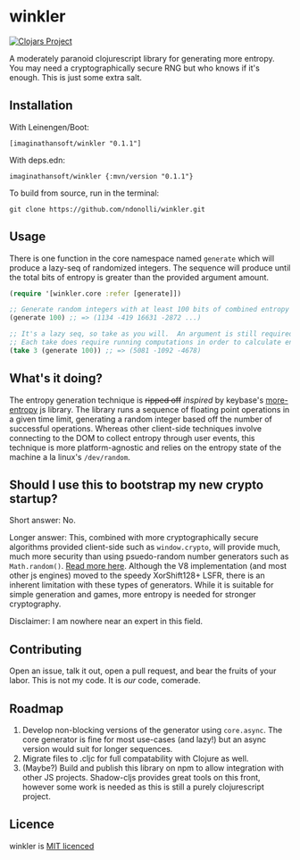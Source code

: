# winkler
[![Clojars Project](https://img.shields.io/clojars/v/imaginathansoft/winkler.svg)](https://clojars.org/imaginathansoft/winkler)

A moderately paranoid clojurescript library for generating more entropy. You may need a cryptographically secure RNG but who knows if it's enough.  This is just some extra salt.

## Installation

With Leinengen/Boot:
```
[imaginathansoft/winkler "0.1.1"]
```

With deps.edn:
```
imaginathansoft/winkler {:mvn/version "0.1.1"}
```

To build from source, run in the terminal:

```
git clone https://github.com/ndonolli/winkler.git
```

## Usage

There is one function in the core namespace named `generate` which will produce a lazy-seq of randomized integers. The sequence will produce until the total bits of entropy is greater than the provided argument amount.

```clojure
(require '[winkler.core :refer [generate]])

;; Generate random integers with at least 100 bits of combined entropy
(generate 100) ;; => (1134 -419 16631 -2872 ...)

;; It's a lazy seq, so take as you will.  An argument is still required as a safeguard for infinite generation.
;; Each take does require running computations in order to calculate entropy values.
(take 3 (generate 100)) ;; => (5081 -1092 -4678)
```
## What's it doing?

The entropy generation technique is ~~ripped off~~ *inspired* by keybase's [more-entropy](https://github.com/keybase/more-entropy) js library.  The library runs a sequence of floating point operations in a given time limit, generating a random integer based off the number of successful operations.  Whereas other client-side techniques involve connecting to the DOM to collect entropy through user events, this technique is more platform-agnostic and relies on the entropy state of the machine a la linux's `/dev/random`.

## Should I use this to bootstrap my new crypto startup?

Short answer: No.

Longer answer: This, combined with more cryptographically secure algorithms provided client-side such as `window.crypto`, will provide much, much more security than using psuedo-random number generators such as `Math.random()`. [Read more here](https://stackoverflow.com/questions/578700/how-trustworthy-is-javascripts-random-implementation-in-various-browsers).  Although the V8 implementation (and most other js engines) moved to the speedy XorShift128+ LSFR, there is an inherent limitation with these types of generators.  While it is suitable for simple generation and games, more entropy is needed for stronger cryptography.

Disclaimer: I am nowhere near an expert in this field.

## Contributing

Open an issue, talk it out, open a pull request, and bear the fruits of your labor. This is not my code. It is *our* code, comerade.

## Roadmap

1. Develop non-blocking versions of the generator using `core.async`. The core generator is fine for most use-cases (and lazy!) but an async version would suit for longer sequences.
2. Migrate files to .cljc for full compatability with Clojure as well. 
3. (Maybe?) Build and publish this library on npm to allow integration with other JS projects. Shadow-cljs provides great tools on this front, however some work is needed as this is still a purely clojurescript project. 

## Licence

winkler is [MIT licenced](license.txt)